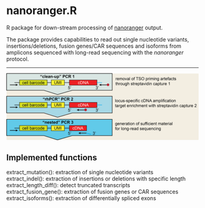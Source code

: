 # nanoranger.R
R package for down-stream processing of [nanoranger](https://github.com/mehdiborji/nanoranger) output.

The package provides capabilities to read out single nucleotide variants, insertions/deletions,
fusion genes/CAR sequences and isoforms from amplicons sequenced with long-read sequencing with the *nanoranger* protocol. 

---

![PCR scheme](man/20230212_PCR_scheme.png)

## Implemented functions

extract_mutation(): extraction of single nucleotide variants<br>
extract_indel(): extraction of insertions or deletions with specific length<br>
extract_length_diff(): detect truncated transcripts <br>
extract_fusion_gene(): extraction of fusion genes or CAR sequences<br>
extract_isoforms(): extraction of differentially spliced exons
